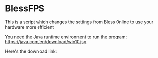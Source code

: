 # BlessFPS
This is a script which changes the settings from Bless Online to use your hardware more efficient

You need the Java runtime environment to run the program: https://java.com/en/download/win10.jsp

Here's the download link: 
